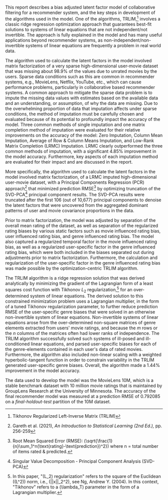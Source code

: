 This report describes a bias adjusted latent factor model of collaborative filtering for a recommender system, and the key steps in development of the algorithms used in the model.  One of the algorithms, TRLIM,[^1] involves a classic ridge regression optimization approach that guarantees best-fit solutions to systems of linear equations that are not independent/not invertible.  The approach is fully explained in the model and has many useful applications beyond recommender systems, as non-independent/non-invertible systems of linear equations are frequently a problem in real world data.   

The algorithm used to calculate the latent factors in the model involved matrix factorization of a very sparse high-dimensional user-movie dataset that was missing about 98.9% of the values due to unrated movies by the users.  Sparse data conditions such as this are common in recommender systems, e.g., MovieLens, Netflix, YouTube, etc., which can cause performance problems, particularly in collaborative based recommender systems.  A common approach to mitigate the sparse data problem is to impute the missing data values with estimates based on the available data and an understanding, or assumption, of why the data are missing.  Due to the overwhelming proportion of data that imputation affects under sparse conditions, the method of imputation must be carefully chosen and evaluated because of its potential to profoundly impact the accuracy of the model.  Three common methods of single imputation and one matrix completion method of imputation were evaluated for their relative improvements on the accuracy of the model: Zero Imputation, Column Mean Imputation, Average of Row & Column Means Imputation, and Low-Rank Matrix Completion (LRMC) Imputation.  LRMC clearly outperformed the three common methods of imputation, with a significant 4.85% improvement in the model accuracy.  Furthermore, key aspects of each imputation method are evaluated for their impact and are discussed in the report.

More specifically, the algorithm used to calculate the latent factors in the model involved matrix factorization, of a LRMC imputed high-dimensional user-movie dataset, with a Principal Components Regression (PCR) approach[^2] that minimized prediction RMSE[^3] by optimizing truncation of the SVD-PCA[^4] principal component results.  The SVD-PCA results were truncated after the first 106 (out of 10,677) principal components to denoise the latent factors that were uncovered from the aggregated dominant patterns of user and movie covariance proportions in the data.  

Prior to matrix factorization, the model was adjusted by separation of the overall mean rating of the dataset, as well as separation of the regularized rating biases by various static factors such as movie influenced rating bias, user influenced rating bias, and genre influenced rating bias.  The model also captured a regularized temporal factor in the movie influenced rating bias, as well as a regularized user-specific factor in the genre influenced rating bias, which were both included in the biases separated out during adjustments prior to matrix factorization.  Furthermore, the calculation and regularization of the user-specific factor in the genre influenced rating bias was made possible by the optimization-centric TRLIM algorithm. 

The TRLIM algorithm is a ridge regression solution that was derived analytically by minimizing the gradient of the Lagrangian form of a least squares cost function with Tikhonov $L_2$ regularization,[^5] for an over-determined system of linear equations.  The derived solution to this constrained minimization problem uses a Lagrangian multiplier, in the form of a tuned Tikhonov regularization parameter, to further reduce prediction RMSE of the user-specific genre biases that were solved in an otherwise non-invertible system of linear equations.  Non-invertible systems of linear equations arose from the over-determined non-square matrices of genre elements extracted from users' movie ratings, and because the $m$ rows or the $n$ columns of the matrices often had lower ranks of independence.  The TRLIM algorithm successfully solved such systems of ill-posed and ill-conditioned linear equations, and parsed user-specific biases for each of the genre-elements contained in each user's data of rated movies.  Furthermore, the algorithm also included non-linear scaling with a weighted hyperbolic-tangent function in order to constrain variability in the TRLIM generated user-specific genre biases.  Overall, the algorithm made a 1.44% improvement in the model accuracy.

The data used to develop the model was the MovieLens 10M, which is a stable benchmark dataset with 10 million movie ratings that is maintained by GroupLens Research at the University of Minnesota.  The accuracy of the final recommender model was measured at a prediction RMSE of 0.792085 on a *final-holdout-test* partition of the 10M dataset.

[^1]:Tikhonov Regularized Left-Inverse Matrix (TRLIM)
[^2]:Gareth et al. (2021), *An Introduction to Statistical Learning (2nd Ed.),* pp. 256-259
[^3]:Root Mean Squared Error (RMSE): \(\sqrt{\frac{1}{n}\sum_1^n(\text{rating}-\text{prediction})^2}\)  where n = total number of items rated & predicted.
[^4]:Singular Value Decomposition - Principal Component Analysis (SVD-PCA)
[^5]:In this paper, "\(L_2\) regularization" refers to the square of the Euclidean (\(L^2\)) norm, i.e., \(||x||_2^2\), see Ng, Andrew Y. (2004).  In this context, "Tikhonov" refers to a \(\lambda_T\) parameter in the form of a Lagrangian multiplier.
